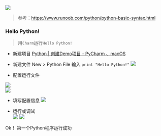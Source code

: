 
![](http://qiniuimages.aprcode.com/20190506152947.png)    
> 参考：https://www.runoob.com/python/python-basic-syntax.html


### Hello Python!
> 用`Charm`运行`Hello Python!`

- 新建项目
[Python | 创建Demo项目 - PyCharm 、macOS](https://github.com/lixhbs/python)

- 新建文件 New > Python File
输入 `print "Hello Python!"`
![](http://qiniuimages.aprcode.com/20190506161034.png)    

- 配置运行文件

![](http://qiniuimages.aprcode.com/20190506161638.png)    
![](http://qiniuimages.aprcode.com/20190506161706.png)

- 填写配置信息
![](http://qiniuimages.aprcode.com/20190506161737.png)

- 运行或调试    
![](http://qiniuimages.aprcode.com/20190506161808.png)
![](http://qiniuimages.aprcode.com/20190506161842.png)


Ok！ 第一个Python程序运行成功






